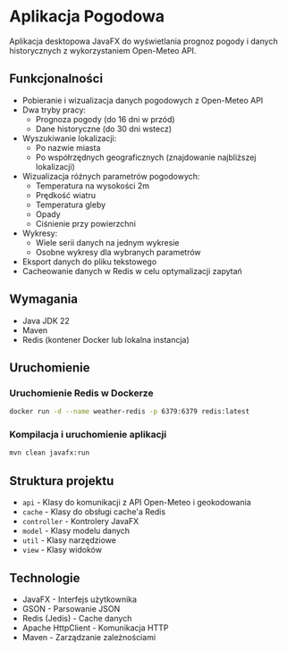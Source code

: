 # Aplikacja Pogodowa

Aplikacja desktopowa JavaFX do wyświetlania prognoz pogody i danych historycznych z wykorzystaniem Open-Meteo API.

## Funkcjonalności

- Pobieranie i wizualizacja danych pogodowych z Open-Meteo API
- Dwa tryby pracy:
  - Prognoza pogody (do 16 dni w przód)
  - Dane historyczne (do 30 dni wstecz)
- Wyszukiwanie lokalizacji:
  - Po nazwie miasta
  - Po współrzędnych geograficznych (znajdowanie najbliższej lokalizacji)
- Wizualizacja różnych parametrów pogodowych:
  - Temperatura na wysokości 2m
  - Prędkość wiatru
  - Temperatura gleby
  - Opady
  - Ciśnienie przy powierzchni
- Wykresy:
  - Wiele serii danych na jednym wykresie
  - Osobne wykresy dla wybranych parametrów
- Eksport danych do pliku tekstowego
- Cacheowanie danych w Redis w celu optymalizacji zapytań

## Wymagania

- Java JDK 22
- Maven
- Redis (kontener Docker lub lokalna instancja)

## Uruchomienie

### Uruchomienie Redis w Dockerze

```bash
docker run -d --name weather-redis -p 6379:6379 redis:latest
```

### Kompilacja i uruchomienie aplikacji

```bash
mvn clean javafx:run
```

## Struktura projektu

- `api` - Klasy do komunikacji z API Open-Meteo i geokodowania
- `cache` - Klasy do obsługi cache'a Redis
- `controller` - Kontrolery JavaFX
- `model` - Klasy modelu danych
- `util` - Klasy narzędziowe
- `view` - Klasy widoków

## Technologie

- JavaFX - Interfejs użytkownika
- GSON - Parsowanie JSON
- Redis (Jedis) - Cache danych
- Apache HttpClient - Komunikacja HTTP
- Maven - Zarządzanie zależnościami 